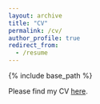 ```yaml
---
layout: archive
title: "CV"
permalink: /cv/
author_profile: true
redirect_from:
  - /resume
---
```


{% include base_path %}

Please find my CV [here]().



